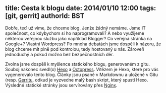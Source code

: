 title: Cesta k blogu
date: 2014/01/10 12:00
tags: [git, gerrit]
authorId: BST
---

Dobře, teď už víme, že chceme blog. Jenže žádný nemáme. Jsme IT společnost, co kdybychom si ho naprogramovali? A nebo využijeme některou veřejnou službu jako například Blogger? Co veřejná stránka na Google+? Vlastní Wordpress? Po mnoha debatách jsme dospěli k názoru, že blog chceme mít plně pod kontrolou, tedy hostovaný u nás. Zároveň jednoduchý a pokud možno bez bezpečnostních děr.

Zvolna jsme dospěli k myšlence statického blogu, generovaném z gitu. Souboj nakonec svedl(o) [Hexo](http://zespia.tw/hexo/) a [Octopress](http://octopress.org/). Vítězem je Hexo, které pro vás vygenerovalo tento blog. Články jsou psané v Markdownu a uložené v Gitu (resp. [Gerritu](https://code.google.com/p/gerrit/), odkud je vyzvedne malý bash skript, který spustí Hexo. Výsledné statické stránky jsou servírovány přes [Nginx](http://nginx.org/).
